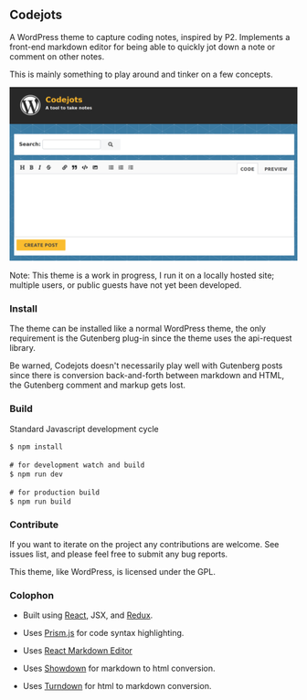 
## Codejots

A WordPress theme to capture coding notes, inspired by P2. Implements a front-end markdown editor for being able to quickly jot down a note or comment on other notes.

This is mainly something to play around and tinker on a few concepts.

![](screenshot.png)

Note: This theme is a work in progress, I run it on a locally hosted site; multiple users, or public guests have not yet been developed.

### Install

The theme can be installed like a normal WordPress theme, the only requirement is the Gutenberg plug-in since the theme uses the api-request library.

Be warned, Codejots doesn't necessarily play well with Gutenberg posts since there is conversion back-and-forth between markdown and HTML, the Gutenberg comment and markup gets lost.

### Build

Standard Javascript development cycle

```
$ npm install

# for development watch and build
$ npm run dev

# for production build
$ npm run build
```

### Contribute

If you want to iterate on the project any contributions are welcome. See issues list, and please feel free to submit any bug reports.

This theme, like WordPress, is licensed under the GPL.


### Colophon

* Built using [React](https://reactjs.org/), JSX, and [Redux](https://redux.js.org/).

* Uses [Prism.js](https://prismjs.com/) for code syntax highlighting.

* Uses [React Markdown Editor](https://github.com/andrerpena/react-mde)

* Uses [Showdown](https://github.com/showdownjs/showdown) for markdown to html conversion.

* Uses [Turndown](https://github.com/domchristie/turndown) for html to markdown conversion.


